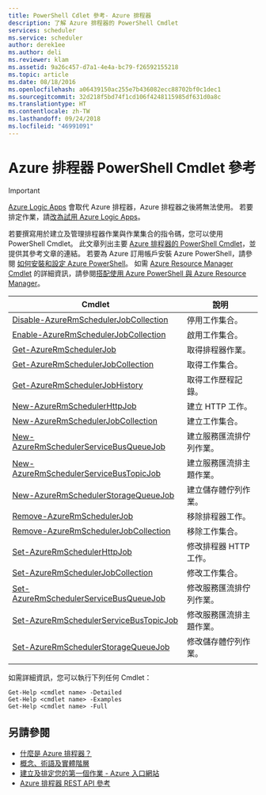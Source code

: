 ```yaml
---
title: PowerShell Cdlet 參考- Azure 排程器
description: 了解 Azure 排程器的 PowerShell Cmdlet
services: scheduler
ms.service: scheduler
author: derek1ee
ms.author: deli
ms.reviewer: klam
ms.assetid: 9a26c457-d7a1-4e4a-bc79-f26592155218
ms.topic: article
ms.date: 08/18/2016
ms.openlocfilehash: a06439150ac255e7b436082ecc88702bf0c1dec1
ms.sourcegitcommit: 32d218f5bd74f1cd106f4248115985df631d0a8c
ms.translationtype: HT
ms.contentlocale: zh-TW
ms.lasthandoff: 09/24/2018
ms.locfileid: "46991091"
---
```

# <a name="powershell-cmdlets-reference-for-azure-scheduler"></a>Azure 排程器 PowerShell Cmdlet 參考

> [!IMPORTANT]
> [Azure Logic Apps](../logic-apps/logic-apps-overview.md) 會取代 Azure 排程器，Azure 排程器之後將無法使用。 若要排定作業，請[改為試用 Azure Logic Apps](../scheduler/migrate-from-scheduler-to-logic-apps.md)。 

若要撰寫用於建立及管理排程器作業與作業集合的指令碼，您可以使用 PowerShell Cmdlet。 此文章列出主要 [Azure 排程器的 PowerShell Cmdlet](/powershell/module/azurerm.scheduler)，並提供其參考文章的連結。 若要為 Azure 訂用帳戶安裝 Azure PowerShell，請參閱 [如何安裝和設定 Azure PowerShell](/powershell/azure/overview)。 如需 [Azure Resource Manager Cmdlet](/powershell/azure/overview) 的詳細資訊，請參閱[搭配使用 Azure PowerShell 與 Azure Resource Manager](../powershell-azure-resource-manager.md)。

| Cmdlet | 說明 |
|--------|-------------|
| [Disable-AzureRmSchedulerJobCollection](/powershell/module/azurerm.scheduler/disable-azurermschedulerjobcollection) |停用工作集合。 |
| [Enable-AzureRmSchedulerJobCollection](/powershell/module/azurerm.scheduler/enable-azurermschedulerjobcollection) |啟用工作集合。 |
| [Get-AzureRmSchedulerJob](/powershell/module/azurerm.scheduler/get-azurermschedulerjob) |取得排程器作業。 |
| [Get-AzureRmSchedulerJobCollection](/powershell/module/azurerm.scheduler/get-azurermschedulerjobcollection) |取得工作集合。 |
| [Get-AzureRmSchedulerJobHistory](/powershell/module/azurerm.scheduler/get-azurermschedulerjobhistory) |取得工作歷程記錄。 |
| [New-AzureRmSchedulerHttpJob](/powershell/module/azurerm.scheduler/new-azurermschedulerhttpjob) |建立 HTTP 工作。 |
| [New-AzureRmSchedulerJobCollection](/powershell/module/azurerm.scheduler/new-azurermschedulerjobcollection) |建立工作集合。 |
| [New-AzureRmSchedulerServiceBusQueueJob](/powershell/module/azurerm.scheduler/new-azurermschedulerservicebusqueuejob) | 建立服務匯流排佇列作業。 |
| [New-AzureRmSchedulerServiceBusTopicJob](/powershell/module/azurerm.scheduler/new-azurermschedulerservicebustopicjob) |建立服務匯流排主題作業。 |
| [New-AzureRmSchedulerStorageQueueJob](/powershell/module/azurerm.scheduler/new-azurermschedulerstoragequeuejob) |建立儲存體佇列作業。 |
| [Remove-AzureRmSchedulerJob](/powershell/module/azurerm.scheduler/remove-azurermschedulerjob) |移除排程器工作。 |
| [Remove-AzureRmSchedulerJobCollection](/powershell/module/azurerm.scheduler/remove-azurermschedulerjobcollection) |移除工作集合。 |
| [Set-AzureRmSchedulerHttpJob](/powershell/module/azurerm.scheduler/set-azurermschedulerhttpjob) |修改排程器 HTTP 工作。 |
| [Set-AzureRmSchedulerJobCollection](/powershell/module/azurerm.scheduler/set-azurermschedulerjobcollection) |修改工作集合。 |
| [Set-AzureRmSchedulerServiceBusQueueJob](/powershell/module/azurerm.scheduler/set-azurermschedulerservicebusqueuejob) |修改服務匯流排佇列作業。 |
| [Set-AzureRmSchedulerServiceBusTopicJob](/powershell/module/azurerm.scheduler/set-azurermschedulerservicebustopicjob) |修改服務匯流排主題作業。 |
| [Set-AzureRmSchedulerStorageQueueJob](/powershell/module/azurerm.scheduler/set-azurermschedulerstoragequeuejob) |修改儲存體佇列作業。 |
||| 

如需詳細資訊，您可以執行下列任何 Cmdlet： 

```
Get-Help <cmdlet name> -Detailed
Get-Help <cmdlet name> -Examples
Get-Help <cmdlet name> -Full
```

## <a name="see-also"></a>另請參閱

* [什麼是 Azure 排程器？](scheduler-intro.md)
* [概念、術語及實體階層](scheduler-concepts-terms.md)
* [建立及排定您的第一個作業 - Azure 入口網站](scheduler-get-started-portal.md)
* [Azure 排程器 REST API 參考](https://msdn.microsoft.com/library/mt629143)
